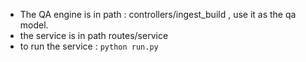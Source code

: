 - The QA engine is in path : controllers/ingest_build , use it as the qa model.
- the service is in path routes/service
- to run the service : ```python run.py```
